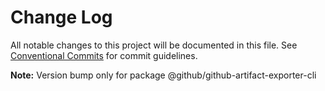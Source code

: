 # Change Log

All notable changes to this project will be documented in this file.
See [Conventional Commits](https://conventionalcommits.org) for commit guidelines.



**Note:** Version bump only for package @github/github-artifact-exporter-cli
